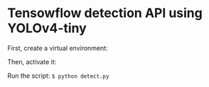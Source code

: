# Tensowflow detection API using YOLOv4-tiny

First, create a virtual environment:
` `

Then, activate it:
` `

Run the script:
`$ python detect.py`